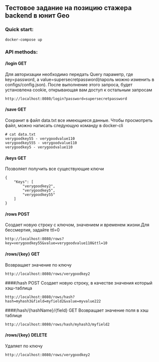 ## Тестовое задание на позицию стажера backend в юнит Geo
### Quick start:
    docker-compose up   
### API methods:  
#### /login GET
Для авторизации необходимо передать Query параметр, где key=password, а
value=supersecretpassword(пароль можно изменить в configs/config.json).
После выполнение этого запроса, будет установлена cookie, открывающая вам
доступ к остальным запросам
   
    http://localhost:8080/login?password=supersecretpassword
#### /save GET
Сохранит в файл data.txt все имеющиеся данные. Чтобы просмотреть файл, можно
написать следующую команду в docker-cli

    # cat data.txt
    verygoodkey55 - verygoodvalue110
    verygoodkey555 - verygoodvalue110
    verygoodkey5 - verygoodvalue110
#### /keys GET
Позволяет получить все существующие ключи

    {
        "Keys": [
            "verygoodkey2",
            "verygoodkey5",
            "verygoodkey55"
        ]
    }
    
#### /rows POST
Создает новую строку с ключом, значением и временем жизни.Для бессмертия,
задайте ttl=0

    http://localhost:8080/rows?key=verygoodkey55&value=verygoodvalue110&ttl=10
#### /rows/{key} GET
Возвращает значение по ключу

    http://localhost:8080/rows/verygoodkey2
    
####/hash POST
Создает новую строку, в качестве значения который хэш-таблица

    http://localhost:8080/rows/hash?hash=myhash3&field=myfield2&value=myvalue222
####/hash/{hashName}/{field} GET
Возвращает значение поля в хэш таблице

    http://localhost:8080/rows/hash/myhash3/myfield2
#### /rows/{key} DELETE
Удаляет по ключу

    http://localhost:8080/rows/verygoodkey2
